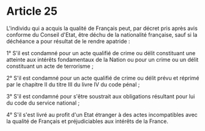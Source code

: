 # Article 25

L'individu qui a acquis la qualité de Français peut, par décret pris après avis conforme du Conseil d'Etat, être déchu de la nationalité française, sauf si la déchéance a pour résultat de le rendre apatride :

1° S'il est condamné pour un acte qualifié de crime ou délit constituant une atteinte aux intérêts fondamentaux de la Nation ou pour un crime ou un délit constituant un acte de terrorisme ;

2° S'il est condamné pour un acte qualifié de crime ou délit prévu et réprimé par le chapitre II du titre III du livre IV du code pénal ;

3° S'il est condamné pour s'être soustrait aux obligations résultant pour lui du code du service national ;

4° S'il s'est livré au profit d'un Etat étranger à des actes incompatibles avec la qualité de Français et préjudiciables aux intérêts de la France.
